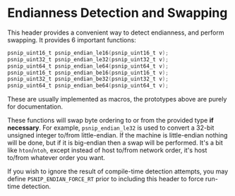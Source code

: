 # Endianness Detection and Swapping

This header provides a convenient way to detect endianness, and
perform swapping.  It provides 6 important functions:

```c
psnip_uint16_t psnip_endian_le16(psnip_uint16_t v);
psnip_uint32_t psnip_endian_le32(psnip_uint32_t v);
psnip_uint64_t psnip_endian_le64(psnip_uint64_t v);
psnip_uint16_t psnip_endian_be16(psnip_uint16_t v);
psnip_uint32_t psnip_endian_be32(psnip_uint32_t v);
psnip_uint64_t psnip_endian_be64(psnip_uint64_t v);
```

These are usually implemented as macros, the prototypes above are
purely for documentation.

These functions will swap byte ordering to or from the provided type
**if necessary**.  For example, `psnip_endian_le32` is used to convert
a 32-bit unsigned integer to/from little-endian.  If the machine is
little-endian nothing will be done, but if it is big-endian then a
swap will be performed.  It's a bit like `hton`/`ntoh`, except instead
of host to/from network order, it's host to/from whatever order you
want.

If you wish to ignore the result of compile-time detection attempts,
you may define `PSNIP_ENDIAN_FORCE_RT` prior to including this header
to force run-time detection.
